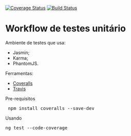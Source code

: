 [![Coverage Status](https://coveralls.io/repos/github/daniloagostinho/unit-test/badge.svg?branch=master)](https://coveralls.io/github/daniloagostinho/unit-test?branch=master) [![Build Status](https://travis-ci.org/daniloagostinho/unit-test.svg?branch=master)](https://travis-ci.org/daniloagostinho/unit-test)


# Workflow de testes unitário

Ambiente de testes que usa:

- Jasmin;
- Karma;
- PhantomJS.

Ferramentas:

- [Coveralls](https://coveralls.io/github/daniloagostinho/unit-test)
- [Travis](https://travis-ci.org/daniloagostinho/unit-test/settings)

Pre-requisitos
<pre>
 npm install coveralls --save-dev
</pre>

Usando

<pre>
ng test --code-coverage
</pre>
